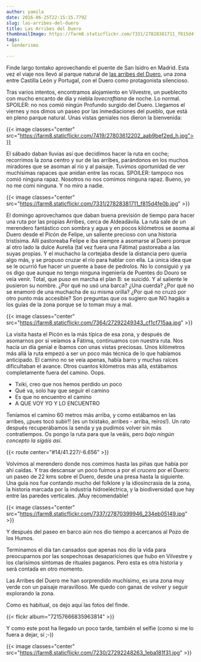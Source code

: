 ```yaml
---
author: yamila
date: 2016-06-25T22:15:15.779Z
slug: las-arribes-del-duero
title: Las Arribes del Duero
thumbnailImage: https://farm8.staticflickr.com/7331/27828381711_f815d4fe0b.jpg
tags:
- Senderismo

---
```


Finde largo tontako aprovechando el puente de San Isidro en Madrid. Esta vez el viaje nos llevó al parque natural de <a href="https://es.wikipedia.org/wiki/Parque_natural_de_Arribes_del_Duero" target="_new">las arribes del Duero</a>, una zona entre Castilla León y Portugal, con el Duero como protagonista silencioso.

Tras varios intentos, encontramos alojamiento en Vilvestre, un pueblecito con mucho encanto de día y niebla <em>lovecraftiana</em> de noche. Lo normal. SPOILER: no nos comió ningún Profundo surgido del Duero. Llegamos el viernes y nos dimos un paseo por las inmediaciones del pueblo, que está en pleno parque natural. Unas vistas geniales nos dieron la bienvenida:

{{< image classes="center" src="https://farm8.staticflickr.com/7419/27803612202_aab9bef2ed_h.jpg">}}

El sábado daban lluvias así que decidimos hacer la ruta en coche; recorrimos la zona centro y sur de las arribes, parándonos en los muchos miradores que se asoman al río y al paisaje. Tuvimos oportunidad de ver muchísimas rapaces que anidan entre las rocas. SPOILER: tampoco nos comió ninguna rapaz. Nosotros no nos comimos ninguna rapaz. Bueno, yo no me comí ninguna. Y no miro a nadie.

{{< image classes="center" src="https://farm8.staticflickr.com/7331/27828381711_f815d4fe0b.jpg" >}}

El domingo aprovechamos que daban buena previsión de tiempo para hacer una ruta por las propias Arribes, cerca de Aldeadávila. La ruta sale de un merendero fantástico con sombra y agua y en pocos kilómetros se asoma al Duero desde el Picón de Felipe, un saliente precioso con una historia tristísima. Allí pastoreaba Felipe e iba siempre a asomarse al Duero porque al otro lado la dulce Aurelia (tal vez fuera una Fátima) pastoreaba a las suyas propias. Y el muchacho la cortejaba desde la distancia pero queria algo más, y se propuso cruzar el río para hablar con ella. La única idea que se le ocurrió fue hacer un puente a base de pedrolos. No lo consiguió y ya os digo que aunque no tengo ninguna ingeniería de Puentes do Douro se veía venir. Total, que puso en marcha el plan B: se suicidó. Y al saliente le pusieron su nombre. ¿Por qué no usó una barca? ¿Una cuerda? ¿Por qué no se enamoró de una muchacha de su misma orilla? ¿Por qué no cruzó por otro punto más accesible? Son preguntas que os sugiero que NO hagáis a los guías de la zona porque se lo toman muy a mal.

{{< image classes="center" src="https://farm8.staticflickr.com/7364/27292249343_cf1cf715aa.jpg" >}}

La visita hasta el Picón es la más típica de esa zona, y después de asomarnos por si veíamos a Fátima, continuamos con nuestra ruta. Nos hacía un día genial e íbamos con unas vistas preciosas. Unos kilómetros más allá la ruta empezó a ser un poco más técnica de lo que habíamos anticipado. El camino no se veía apenas, había barro y muchas raíces dificultaban el avance. Otros cuantos kilómetros más allá, estábamos completamente fuera del camino. Oops.

- Txiki, creo que nos hemos perdido un poco
- Qué va, solo hay que seguir el camino
- Es que no encuentro el camino
- A QUE VOY YO Y LO ENCUENTRO

Teníamos el camino 60 metros más arriba, y como estábamos en las arribes, ¡¡pues tocó subir!! (es un txistako, arribes - arriba, reíros!). Un rato después recuperábamos la senda y ya pudimos volver sin más contratiempos. Os pongo la ruta para que la veáis, pero *bajo ningún concepto la sigáis así*.

{{< route center="#14/41.227/-6.656" >}}

Volvimos al merendero donde nos comimos hasta las piñas que había por ahí caídas. Y tras descansar un poco fuimos a por el <em>crucero</em> por el Duero: un paseo de 22 kms sobre el Duero, desde una presa hasta la siguiente. Una guía nos fue contando mucho del folklore y la idiosincrasia de la zona, la historia marcada por la industria hidroeléctrica, y la biodiversidad que hay entre las paredes verticales. ¡Muy recomendable!

{{< image classes="center" src="https://farm8.staticflickr.com/7337/27870399946_234eb05149.jpg" >}}

Y después del paseo en barco aún nos dio tiempo a acercanos al Pozo de los Humos.

Terminamos el día tan cansados que apenas nos dio la vida para preocuparnos por las sospechosas desapariciones que hubo en Vilvestre y los clarísimos síntomas de rituales paganos. Pero esta es otra historia y será contada en otro momento.

Las Arribes del Duero me han sorprendido muchísimo, es una zona muy verde con un paisaje maravilloso. Me quedo con ganas de volver y seguir explorando la zona.

Como es habitual, os dejo aquí las fotos del finde.

{{< flickr album="72157666835963814" >}}

Y como este post ha llegado un poco tarde, también el selfie (como si me lo fuera a dejar, sí ;-))

{{< image classes="center" src="https://farm8.staticflickr.com/7230/27292248263_1eba181f31.jpg" >}}

